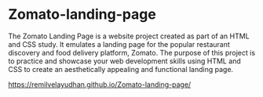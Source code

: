 # Zomato-landing-page

The Zomato Landing Page is a website project created as part of an HTML and CSS study. 
It emulates a landing page for the popular restaurant discovery and food delivery platform, Zomato.
The purpose of this project is to practice and showcase your web development skills using HTML and CSS to create an aesthetically appealing and functional landing page. 


 https://remilvelayudhan.github.io/Zomato-landing-page/

